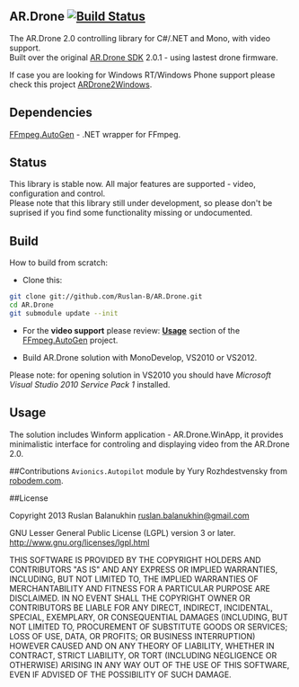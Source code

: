 ## AR.Drone [![Build Status](https://travis-ci.org/Ruslan-B/AR.Drone.png)](https://travis-ci.org/Ruslan-B/AR.Drone)

The AR.Drone 2.0 controlling library for C#/.NET and Mono, with video support.  
Built over the original [AR.Drone SDK](https://projects.ardrone.org) 2.0.1 - using lastest drone firmware.

If case you are looking for Windows RT/Windows Phone support please check this project [ARDrone2Windows](https://github.com/ARDrone2Windows/SDK).

## Dependencies

[FFmpeg.AutoGen](https://github.com/Ruslan-B/FFmpeg.AutoGen) - .NET wrapper for FFmpeg.  

## Status

This library is stable now. All major features are supported - video, configuration and control.  
Please note that this library still under development, 
so please don't be suprised if you find some functionality missing or undocumented.  

## Build

How to build from scratch:  
- Clone this:

```bash
git clone git://github.com/Ruslan-B/AR.Drone.git   
cd AR.Drone   
git submodule update --init   
```  

- For the **video support** please review: **[Usage](https://github.com/Ruslan-B/FFmpeg.AutoGen#Usage)** section of the [FFmpeg.AutoGen](https://github.com/Ruslan-B/FFmpeg.AutoGen) project.

- Build AR.Drone solution with MonoDevelop, VS2010 or VS2012.

Please note: for opening solution in VS2010 you should have *Microsoft Visual Studio 2010 Service Pack 1* installed.

## Usage

The solution includes Winform application - AR.Drone.WinApp, it provides minimalistic interface 
for controling and displaying video from the AR.Drone 2.0.

##Contributions
```Avionics.Autopilot``` module by Yury Rozhdestvensky from [robodem.com](http://robodem.com).  

##License

Copyright 2013 Ruslan Balanukhin ruslan.balanukhin@gmail.com

GNU Lesser General Public License (LGPL) version 3 or later.  
http://www.gnu.org/licenses/lgpl.html

THIS SOFTWARE IS PROVIDED BY THE COPYRIGHT HOLDERS AND CONTRIBUTORS
"AS IS" AND ANY EXPRESS OR IMPLIED WARRANTIES, INCLUDING, BUT NOT
LIMITED TO, THE IMPLIED WARRANTIES OF MERCHANTABILITY AND FITNESS FOR
A PARTICULAR PURPOSE ARE DISCLAIMED. IN NO EVENT SHALL THE COPYRIGHT
OWNER OR CONTRIBUTORS BE LIABLE FOR ANY DIRECT, INDIRECT, INCIDENTAL,
SPECIAL, EXEMPLARY, OR CONSEQUENTIAL DAMAGES (INCLUDING, BUT NOT
LIMITED TO, PROCUREMENT OF SUBSTITUTE GOODS OR SERVICES; LOSS OF USE,
DATA, OR PROFITS; OR BUSINESS INTERRUPTION) HOWEVER CAUSED AND ON ANY
THEORY OF LIABILITY, WHETHER IN CONTRACT, STRICT LIABILITY, OR TORT
(INCLUDING NEGLIGENCE OR OTHERWISE) ARISING IN ANY WAY OUT OF THE USE
OF THIS SOFTWARE, EVEN IF ADVISED OF THE POSSIBILITY OF SUCH DAMAGE.